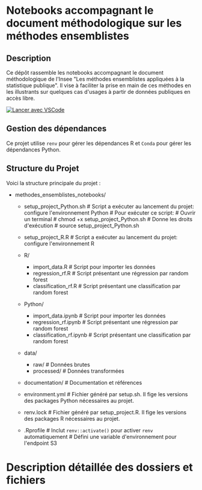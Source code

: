 # Notebooks accompagnant le document méthodologique sur les méthodes ensemblistes

## Description
Ce dépôt rassemble les notebooks accompagnant le document méthodologique de l'Insee "Les méthodes ensemblistes appliquées à la statistique publique". Il vise à faciliter la prise en main de ces méthodes en les illustrants sur quelques cas d'usages à partir de données publiques en accès libre.

[![Lancer avec VSCode](https://img.shields.io/badge/SSPCloud-Lancer%20avec%20VSCode-blue)](https://datalab.sspcloud.fr/launcher/inseefrlab-ide/vscode-python?autoLaunch=true&gitRepos=[{"url":"https://github.com/InseeFrLab/methodes_ensemblistes_notebooks","branch":"main","path":"/"}])


## Gestion des dépendances
Ce projet utilise `renv` pour gérer les dépendances R et `Conda` pour gérer les dépendances Python.

## Structure du Projet
Voici la structure principale du projet :

- methodes_ensemblistes_notebooks/

  - setup_project_Python.sh    # Script a exécuter au lancement du projet: configure l'environnement Python
                                 # Pour exécuter ce script:
                                  # Ouvrir un terminal
                                  # chmod +x setup_project_Python.sh # Donne les droits d'exécution
                                  # source setup_project_Python.sh
                                  
  - setup_project_R.R          # Script a exécuter au lancement du projet: configure l'environnement R

  - R/
    - import_data.R         # Script pour importer les données
    - regression_rf.R       # Script présentant une régression par random forest
    - classification_rf.R   # Script présentant une classification par random forest

  - Python/
    - import_data.ipynb         # Script pour importer les données
    - regression_rf.ipynb       # Script présentant une régression par random forest
    - classification_rf.ipynb   # Script présentant une classification par random forest

  - data/
    - raw/                   # Données brutes
    - processed/             # Données transformées
    
  - documentation/           # Documentation et références
 
  - environment.yml          # Fichier généré par setup.sh. Il fige les versions des packages Python nécessaires au projet.
  - renv.lock                # Fichier généré par setup_project.R. Il fige les versions des packages R nécessaires au projet.
  
  - .Rprofile                # Inclut `renv::activate()` pour activer `renv` automatiquement
                             # Défini une variable d'environnement pour l'endpoint S3
                             
                             
# Description détaillée des dossiers et fichiers                           
                             
                             
                             
